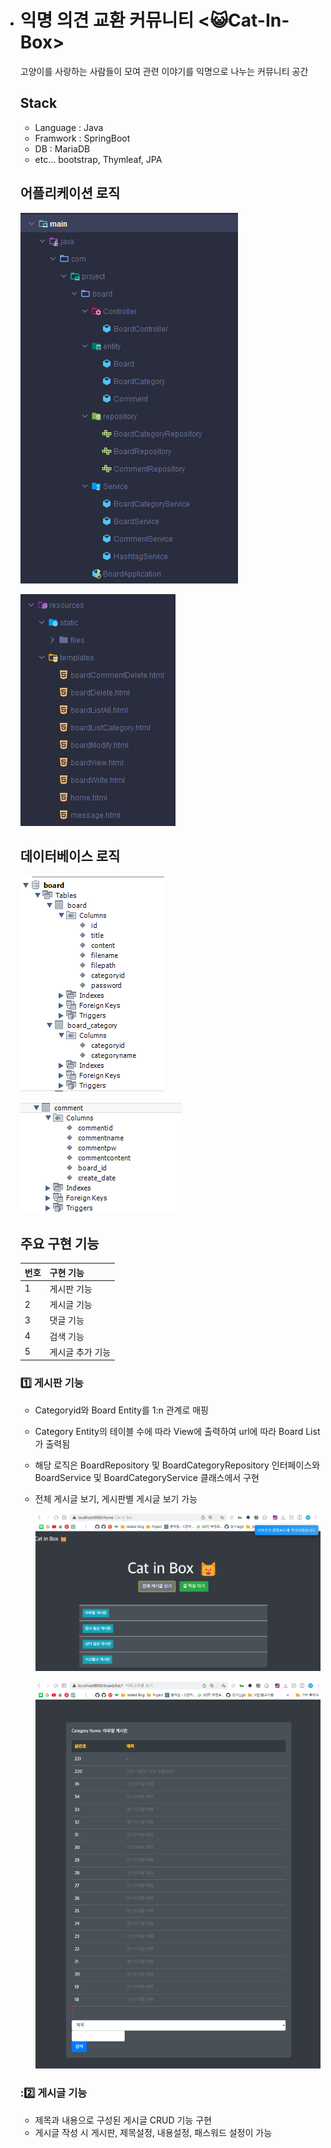 - # 익명 의견 교환 커뮤니티 <😺Cat-In-Box>

  고양이를 사랑하는 사람들이 모여 관련 이야기를 익명으로 나누는 커뮤니티 공간

  

  

  ## Stack

  - Language : Java
  - Framwork : SpringBoot
  - DB : MariaDB
  - etc... bootstrap, Thymleaf, JPA

  

  

  ## 어플리케이션 로직

  ![image-20240111155225357](https://raw.githubusercontent.com/wholeheartedness/image_repo/main/img/image-20240111155225357-1704956881526-1.png)

  ![image-20240111155236532](https://raw.githubusercontent.com/wholeheartedness/image_repo/main/img/image-20240111155236532-1704956881527-3.png)

  

  

  ## 데이터베이스 로직

  ![image-20240111155323112](https://raw.githubusercontent.com/wholeheartedness/image_repo/main/img/image-20240111155323112-1704956881527-5.png)

  ![image-20240111155336515](https://raw.githubusercontent.com/wholeheartedness/image_repo/main/img/image-20240111155336515-1704956881527-7.png)

  

  

  ## 주요 구현 기능

  | 번호 | 구현 기능        |
  | ---- | ---------------- |
  | 1    | 게시판 기능      |
  | 2    | 게시글 기능      |
  | 3    | 댓글 기능        |
  | 4    | 검색 기능        |
  | 5    | 게시글 추가 기능 |

  

  ### 1️⃣ 게시판 기능

  - Categoryid와 Board Entity를 1:n 관계로 매핑

  - Category Entity의 테이블 수에 따라 View에 출력하여 url에 따라 Board List가 출력됨

  - 해당 로직은 BoardRepository 및 BoardCategoryRepository 인터페이스와 BoardService 및 BoardCategoryService 클래스에서 구현

  - 전체 게시글 보기, 게시판별 게시글 보기 가능

    ![image-20240111155750824](https://raw.githubusercontent.com/wholeheartedness/image_repo/main/img/image-20240111155750824-1704956881527-9.png)

    ![image-20240111155808022](https://raw.githubusercontent.com/wholeheartedness/image_repo/main/img/image-20240111155808022-1704956881527-11.png)

  

  ### :️2️⃣ 게시글 기능

  - 제목과 내용으로 구성된 게시글 CRUD 기능 구현
  - 게시글 작성 시 게시판, 제목설정, 내용설정, 패스워드 설정이 가능

  